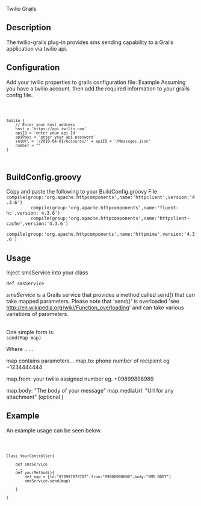
Twilio Grails


<h2>Description</h2>

The twilio-grails plug-in provides sms sending capability to a Grails application via twilio api. 


<h2>Configuration</h2>

Add your twilio properties to grails configuration file: Example
Assuming you have a twilio account, then add the required information to your grails config file.

<code>

    twilio {
        // Enter your host address
        host = 'https://api.twilio.com'
        apiID = 'enter your api Id'
        apiPass = 'enter your api password'
        smsUrl = '/2010-04-01/Accounts/' + apiID + '/Messages.json'
        number = ""
    }


</code>

<h2>BuildConfig.groovy</h2>
Copy and paste the following to your BuildConfig.groovy File
<code>
compile(group:'org.apache.httpcomponents',name:'httpclient',version:'4.3.6')
         compile(group:'org.apache.httpcomponents',name:'fluent-hc',version:'4.3.6')
         compile(group:'org.apache.httpcomponents',name:'httpclient-cache',version:'4.3.6')
         compile(group:'org.apache.httpcomponents',name:'httpmime',version:'4.3.6')
</code>

<h2>Usage</h2>

Inject smsService into your class

<code>def smsService</code>

<em>smsService</em> is a Grails service that provides a method called send() that can take mapped parameters.
Please note that 'send()' is overloaded 'see http://en.wikipedia.org/wiki/Function_overloading' and can take various variations of parameters. 

<br/>
One simple form is:
<code>
send(Map map)
</code>

Where ......

map contains parameters...
map.to: phone number of recipient eg +1234444444

map.from: your twilio assigned number eg. +09899898989

map.body: "The body of your message"
map.mediaUrl: "Url for any attachment" (optional )

<h2>Example</h2>

An example usage can be seen below.

<code>

    Class YourController{
     
        def smsService
        ...
        def yourMethod(){
            def map = [to:"070987878787",from:"09808000000",body:"SMS BODY"]
            smsService.send(map)
        
        }
    
    }

</code>

